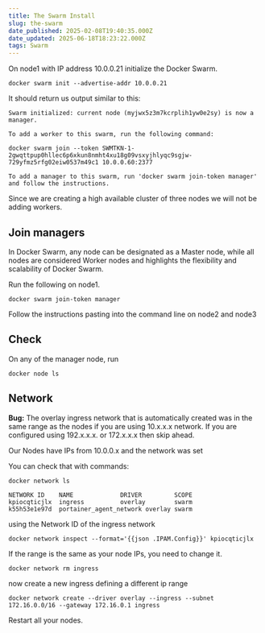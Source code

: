 ```yaml
---
title: The Swarm Install
slug: the-swarm
date_published: 2025-02-08T19:40:35.000Z
date_updated: 2025-06-18T18:23:22.000Z
tags: Swarm
---
```


On node1 with IP address 10.0.0.21 initialize the Docker Swarm.

    docker swarm init --advertise-addr 10.0.0.21

It should return us output similar to this:

    Swarm initialized: current node (myjwx5z3m7kcrplih1yw0e2sy) is now a manager.
    
    To add a worker to this swarm, run the following command:
    
    docker swarm join --token SWMTKN-1-2gwqttpup0hllec6p6xkun8nmht4xu18g09vsxyjhlyqc9sgjw-729yfmz5rfg02eiw0537m49c1 10.0.0.60:2377
    
    To add a manager to this swarm, run 'docker swarm join-token manager' and follow the instructions.

Since we are creating a high available cluster of three nodes we will not be adding workers.

## Join managers

In Docker Swarm, any node can be designated as a Master node, while all nodes are considered Worker nodes and highlights the flexibility and scalability of Docker Swarm.

Run the following on node1.

    docker swarm join-token manager

Follow the instructions pasting into the command line on node2 and node3

## Check

On any of the manager node, run

    docker node ls

## Network

**Bug:** The overlay ingress network that is automatically created was in the same range as the nodes if you are using 10.x.x.x network. If you are configured using 192.x.x.x. or 172.x.x.x then skip ahead.

Our Nodes have IPs from 10.0.0.x and the network was set

You can check that with commands:

    docker network ls

    NETWORK ID    NAME             DRIVER         SCOPE
    kpiocqticjlx  ingress          overlay        swarm
    k55h53e1e97d  portainer_agent_network overlay swarm

using the Network ID of the ingress network

    docker network inspect --format='{{json .IPAM.Config}}' kpiocqticjlx
    

If the range is the same as your node IPs, you need to change it.

    docker network rm ingress

now create a new ingress defining a different ip range

    docker network create --driver overlay --ingress --subnet 172.16.0.0/16 --gateway 172.16.0.1 ingress

Restart all your nodes.
